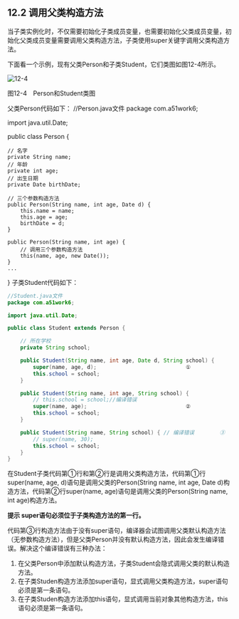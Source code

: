 ## 12.2 调用父类构造方法

当子类实例化时，不仅需要初始化子类成员变量，也需要初始化父类成员变量，初始化父类成员变量需要调用父类构造方法，子类使用super关键字调用父类构造方法。

下面看一个示例，现有父类Person和子类Student，它们类图如图12-4所示。

![12-4](..../assets/12-4.jpg)

图12-4　Person和Student类图

父类Person代码如下：
//Person.java文件
package com.a51work6;

import java.util.Date;

public class Person {

	// 名字
	private String name;
	// 年龄
	private int age;
	// 出生日期
	private Date birthDate;

	// 三个参数构造方法
	public Person(String name, int age, Date d) {
		this.name = name;
		this.age = age;
		birthDate = d;
	}

	public Person(String name, int age) {
		// 调用三个参数构造方法
		this(name, age, new Date());
	}
	...
}
子类Student代码如下：


```java
//Student.java文件
package com.a51work6;

import java.util.Date;

public class Student extends Person {

	// 所在学校
	private String school;

	public Student(String name, int age, Date d, String school) {
		super(name, age, d);							①
		this.school = school;
	}

	public Student(String name, int age, String school) {
		// this.school = school;//编译错误
		super(name, age);								②
		this.school = school;
	}

	public Student(String name, String school) { // 编译错误		③
		// super(name, 30);
		this.school = school;
	}
}

```


在Student子类代码第①行和第②行是调用父类构造方法，代码第①行super(name, age, d)语句是调用父类的Person(String name, int age, Date d)构造方法，代码第②行super(name, age)语句是调用父类的Person(String name, int age)构造方法。

**提示 super语句必须位于子类构造方法的第一行。**

代码第③行构造方法由于没有super语句，编译器会试图调用父类默认构造方法（无参数构造方法），但是父类Person并没有默认构造方法，因此会发生编译错误。解决这个编译错误有三种办法：

1.  在父类Person中添加默认构造方法，子类Student会隐式调用父类的默认构造方法。
2.  在子类Studen构造方法添加super语句，显式调用父类构造方法，super语句必须是第一条语句。
3.  在子类Studen构造方法添加this语句，显式调用当前对象其他构造方法，this语句必须是第一条语句。